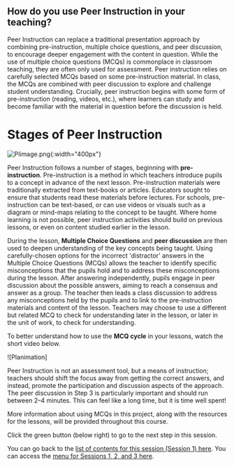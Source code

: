 ## How do you use Peer Instruction in your teaching?

Peer Instruction can replace a traditional presentation approach by combining pre-instruction, multiple choice questions, and peer discussion, to encourage deeper engagement with the content in question. While the use of multiple choice questions (MCQs) is commonplace in classroom teaching, they are often only used for assessment. Peer instruction relies on carefully selected MCQs based on some pre-instruction material. In class, the MCQs are combined with peer discussion to explore and challenge student understanding. Crucially, peer instruction begins with some form of pre-instruction (reading, videos, etc.), where learners can study and become familiar with the material in question before the discussion is held.

# Stages of Peer Instruction

![PIimage.png](images/i1aS2-PIimage.png){:width="400px"}

Peer Instruction follows a number of stages, beginning with **pre-instruction**. Pre-instruction is a method in which teachers introduce pupils to a concept in advance of the next lesson. Pre-instruction materials were traditionally extracted from text-books or articles. Educators sought to ensure that students read these materials before lectures. For schools, pre-instruction can be text-based, or can use videos or visuals such as a diagram or mind-maps relating to the concept to be taught. Where home learning is not possible, peer instruction activities should build on previous lessons, or even on content studied earlier in the lesson.

During the lesson, **Multiple Choice Questions** and **peer discussion** are then used to deepen understanding of the key concepts being taught. Using carefully-chosen options for the incorrect 'distractor' answers in the Multiple Choice Questions (MCQs) allows the teacher to identify specific misconceptions that the pupils hold and to address these misconceptions during the lesson. After answering independently, pupils engage in peer discussion about the possible answers, aiming to reach a consensus and answer as a group. The teacher then leads a class discussion to address any misconceptions held by the pupils and to link to the pre-instruction materials and content of the lesson. Teachers may choose to use a different but related MCQ to check for understanding later in the lesson, or later in the unit of work, to check for understanding.

To better understand how to use the **MCQ cycle** in your lessons, watch the short video below.

![PIanimation]


Peer Instruction is not an assessment tool, but a means of instruction; teachers should shift the focus away from getting the correct answers, and instead, promote the participation and discussion aspects of the approach. The peer discussion in Step 3 is particularly important and should run between 2–4 minutes. This can feel like a long time, but it is time well spent! 

More information about using MCQs in this project, along with the resources for the lessons, will be provided throughout this course.


Click the green button (below right) to go to the next step in this session.

You can go back to the [list of contents for this session (Session 1) here](https://projects.raspberrypi.org/en/projects/).
You can access the [menu for Sessions 1, 2, and 3 here](https://projects.raspberrypi.org/en/pathways/).
